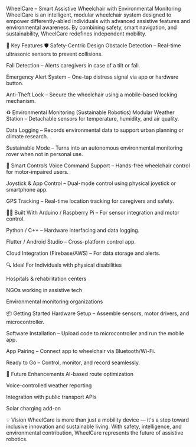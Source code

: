 WheelCare – Smart Assistive Wheelchair with Environmental Monitoring
WheelCare is an intelligent, modular wheelchair system designed to empower differently-abled individuals with advanced assistive features and environmental awareness. By combining safety, smart navigation, and sustainability, WheelCare redefines independent mobility.

🌟 Key Features
🛡️ Safety-Centric Design
Obstacle Detection – Real-time ultrasonic sensors to prevent collisions.

Fall Detection – Alerts caregivers in case of a tilt or fall.

Emergency Alert System – One-tap distress signal via app or hardware button.

Anti-Theft Lock – Secure the wheelchair using a mobile-based locking mechanism.

♻️ Environmental Monitoring (Sustainable Robotics)
Modular Weather Station – Detachable sensors for temperature, humidity, and air quality.

Data Logging – Records environmental data to support urban planning or climate research.

Sustainable Mode – Turns into an autonomous environmental monitoring rover when not in personal use.

🧠 Smart Controls
Voice Command Support – Hands-free wheelchair control for motor-impaired users.

Joystick & App Control – Dual-mode control using physical joystick or smartphone app.

GPS Tracking – Real-time location tracking for caregivers and safety.

🧑‍💻 Built With
Arduino / Raspberry Pi – For sensor integration and motor control.

Python / C++ – Hardware interfacing and data logging.

Flutter / Android Studio – Cross-platform control app.

Cloud Integration (Firebase/AWS) – For data storage and alerts.

🔍 Ideal For
Individuals with physical disabilities

Hospitals & rehabilitation centers

NGOs working in assistive tech

Environmental monitoring organizations

📦 Getting Started
Hardware Setup – Assemble sensors, motor drivers, and microcontroller.

Software Installation – Upload code to microcontroller and run the mobile app.

App Pairing – Connect app to wheelchair via Bluetooth/Wi-Fi.

Ready to Go – Control, monitor, and record seamlessly.

🚀 Future Enhancements
AI-based route optimization

Voice-controlled weather reporting

Integration with public transport APIs

Solar charging add-on

💡 Vision
WheelCare is more than just a mobility device — it's a step toward inclusive innovation and sustainable living. With safety, intelligence, and environmental contribution, WheelCare represents the future of assistive robotics.
